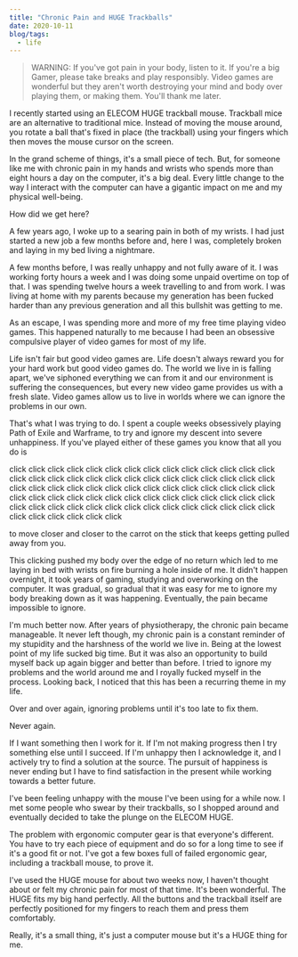```yaml
---
title: "Chronic Pain and HUGE Trackballs"
date: 2020-10-11
blog/tags:
  - life
---
```


> WARNING: If you've got pain in your body, listen to it. If you're a big Gamer,
> please take breaks and play responsibly. Video games are wonderful but they
> aren't worth destroying your mind and body over playing them, or making them.
> You'll thank me later.

I recently started using an ELECOM HUGE trackball mouse. Trackball mice are an
alternative to traditional mice. Instead of moving the mouse around, you rotate
a ball that's fixed in place (the trackball) using your fingers which then moves
the mouse cursor on the screen.

In the grand scheme of things, it's a small piece of tech. But, for someone like
me with chronic pain in my hands and wrists who spends more than eight hours a
day on the computer, it's a big deal. Every little change to the way I interact
with the computer can have a gigantic impact on me and my physical well-being.

How did we get here?

A few years ago, I woke up to a searing pain in both of my wrists. I had just
started a new job a few months before and, here I was, completely broken and
laying in my bed living a nightmare.

A few months before, I was really unhappy and not fully aware of it. I was
working forty hours a week and I was doing some unpaid overtime on top of that.
I was spending twelve hours a week travelling to and from work. I was living at
home with my parents because my generation has been fucked harder than any
previous generation and all this bullshit was getting to me.

As an escape, I was spending more and more of my free time playing video games.
This happened naturally to me because I had been an obsessive compulsive player
of video games for most of my life.

Life isn't fair but good video games are. Life doesn't always reward you for
your hard work but good video games do. The world we live in is falling apart,
we've siphoned everything we can from it and our environment is suffering the
consequences, but every new video game provides us with a fresh slate. Video
games allow us to live in worlds where we can ignore the problems in our own.

That's what I was trying to do. I spent a couple weeks obsessively playing Path
of Exile and Warframe, to try and ignore my descent into severe unhappiness. If
you've played either of these games you know that all you do is

click click click click click click click click click click click click click
click click click click click click click click click click click click click
click click click click click click click click click click click click click
click click click click click click click click click click click click click
click click click click click click click click click click click click click
click click click click click click click click click click click

to move closer and closer to the carrot on the stick that keeps getting pulled
away from you.

This clicking pushed my body over the edge of no return which led to me laying
in bed with wrists on fire burning a hole inside of me. It didn't happen
overnight, it took years of gaming, studying and overworking on the computer. It
was gradual, so gradual that it was easy for me to ignore my body breaking down
as it was happening. Eventually, the pain became impossible to ignore.

I'm much better now. After years of physiotherapy, the chronic pain became
manageable. It never left though, my chronic pain is a constant reminder of my
stupidity and the harshness of the world we live in. Being at the lowest point
of my life sucked big time. But it was also an opportunity to build myself back
up again bigger and better than before. I tried to ignore my problems and the
world around me and I royally fucked myself in the process. Looking back, I
noticed that this has been a recurring theme in my life.

Over and over again, ignoring problems until it's too late to fix them.

Never again.

If I want something then I work for it. If I'm not making progress then I try
something else until I succeed. If I'm unhappy then I acknowledge it, and I
actively try to find a solution at the source. The pursuit of happiness is never
ending but I have to find satisfaction in the present while working towards a
better future.

I've been feeling unhappy with the mouse I've been using for a while now. I met
some people who swear by their trackballs, so I shopped around and eventually
decided to take the plunge on the ELECOM HUGE.

The problem with ergonomic computer gear is that everyone's different. You have
to try each piece of equipment and do so for a long time to see if it's a good
fit or not. I've got a few boxes full of failed ergonomic gear, including a
trackball mouse, to prove it.

I've used the HUGE mouse for about two weeks now, I haven't thought about or
felt my chronic pain for most of that time. It's been wonderful. The HUGE fits
my big hand perfectly. All the buttons and the trackball itself are perfectly
positioned for my fingers to reach them and press them comfortably.

Really, it's a small thing, it's just a computer mouse but it's a HUGE thing for
me.
